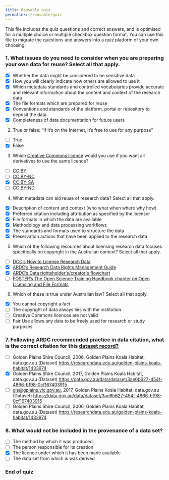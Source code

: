 ```yaml
---
title: Reusable quiz
permalink: /reusable/quiz
---
```


This file includes the quiz questions and correct answers, and is optimised for a multiple choice or multiple checkbox question format. You can use this file to migrate the questions and answers into a quiz platform of your own choosing.

### 1. What issues do you need to consider when you are preparing your own data for reuse? Select all that apply.

- [x] Whether the data might be considered to be sensitive data
- [x] How you will clearly indicate how others are allowed to use it
- [x] Which metadata standards and controlled vocabularies provide accurate and relevant information about the content and context of the research data
- [x] The file formats which are prepared for reuse
- [x] Conventions and standards of the platform, portal or repository to deposit the data
- [x] Completeness of data documentation for future users

2. True or false: “If it’s on the Internet, it’s free to use for any purpose”

- [ ] True
- [x] False

3. Which [Creative Commons licence](https://creativecommons.org.au/) would you use if you want all derivatives to use the same licence? 

- [ ] [CC BY](https://creativecommons.org/licenses/by/4.0/)
- [ ] [CC BY-NC](https://creativecommons.org/licenses/by-nc/4.0/)
- [x] [CC BY-SA](https://creativecommons.org/licenses/by-sa/4.0/)
- [ ] [CC BY-ND](https://creativecommons.org/licenses/by-nd/4.0/)

4. What metadata can aid reuse of research data? Select all that apply.

- [x] Description of content and context (who what when where why how)
- [x] Preferred citation including attribution as specified by the licensor
- [x] File formats in which the data are available
- [x] Methodology and data processing workflows
- [x] The standards and formats used to structure the data
- [x] Preservation actions that have been applied to the research data

5. Which of the following resources about licensing research data focuses specifically on copyright in the Australian context? Select all that apply.

- [ ] [DCC’s How to License Research Data](https://www.dcc.ac.uk/guidance/how-guides/license-research-data)
- [x] [ARDC’s Research Data Rights Management Guide](https://ardc.edu.au/resource/research-data-rights-management-guide-2/)
- [x] [ARDC’s Data rightsholder's/creator's flowchart](https://ardc.edu.au/wp-content/uploads/2019/09/Data_rightsholder%E2%80%99s_creator%E2%80%99s_flowchart.pdf)
- [ ] [FOSTER’s The Open Science Training Handbook chapter on Open Licensing and File Formats](https://book.fosteropenscience.eu/en/02OpenScienceBasics/06OpenLicensingAndFileFormats.html)

6. Which of these is true under Australian law? Select all that apply.

- [x] You cannot copyright a fact
- [ ] The copyright of data always lies with the institution
- [ ] Creative Commons licences are not valid
- [ ] Fair Use allows any data to be freely used for research or study purposes

### 7. Following ARDC recommended practice in [data citation](https://ardc.edu.au/resources/working-with-data/citation-identifiers/data-citation/), what is the correct citation for this [dataset record?](https://researchdata.edu.au/golden-plains-koala-habitat/1433974/)

- [ ] Golden Plains Shire Council, 2006, Golden Plains Koala Habitat, data.gov.au (Dataset) https://researchdata.edu.au/golden-plains-koala-habitat/1433974
- [x] Golden Plains Shire Council, 2017, Golden Plains Koala Habitat, data.gov.au (Dataset) https://data.gov.au/data/dataset/3ae6b627-454f-4866-bf98-0cf167403915
- [ ] gis@gplains.vic.gov.au, 2017, Golden Plains Koala Habitat, data.gov.au (Dataset) https://data.gov.au/data/dataset/3ae6b627-454f-4866-bf98-0cf167403915
- [ ] Golden Plains Shire Council, 2006, Golden Plains Koala Habitat, data.gov.au (Dataset) https://researchdata.edu.au/golden-plains-koala-habitat/1433974

### 8. What would not be included in the provenance of a data set?

- [ ] The method by which it was produced
- [ ] The person responsible for its creation
- [x] The licence under which it has been made available
- [ ] The data set from which is was derived

### End of quiz

